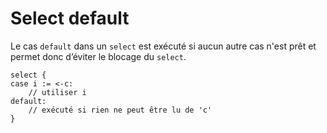 # Select default

Le cas `default` dans un `select` est exécuté si aucun autre cas n'est prêt et permet donc d’éviter le blocage du `select`.

    select {
    case i := <-c:
        // utiliser i
    default:
        // exécuté si rien ne peut être lu de 'c'
    }
